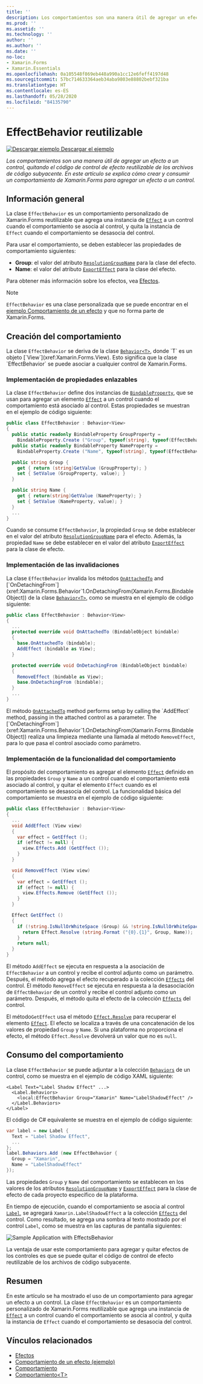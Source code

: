 ```yaml
---
title: ''
description: Los comportamientos son una manera útil de agregar un efecto a un control, quitando el código de control de efecto reutilizable de los archivos de código subyacente. En este artículo se explica cómo crear y consumir un comportamiento de Xamarin.Forms para agregar un efecto a un control.
ms.prod: ''
ms.assetid: ''
ms.technology: ''
author: ''
ms.author: ''
ms.date: ''
no-loc:
- Xamarin.Forms
- Xamarin.Essentials
ms.openlocfilehash: 0a105548f869eb448a990a1cc12e6feff4197d48
ms.sourcegitcommit: 57bc714633364aeb34aba9803e88802bebf321ba
ms.translationtype: HT
ms.contentlocale: es-ES
ms.lasthandoff: 05/28/2020
ms.locfileid: "84135790"
---
```

# <a name="reusable-effectbehavior"></a>EffectBehavior reutilizable

[![Descargar ejemplo](~/media/shared/download.png) Descargar el ejemplo](https://docs.microsoft.com/samples/xamarin/xamarin-forms-samples/behaviors-effectbehavior)

_Los comportamientos son una manera útil de agregar un efecto a un control, quitando el código de control de efecto reutilizable de los archivos de código subyacente. En este artículo se explica cómo crear y consumir un comportamiento de Xamarin.Forms para agregar un efecto a un control._

## <a name="overview"></a>Información general

La clase `EffectBehavior` es un comportamiento personalizado de Xamarin.Forms reutilizable que agrega una instancia de [`Effect`](xref:Xamarin.Forms.Effect) a un control cuando el comportamiento se asocia al control, y quita la instancia de `Effect` cuando el comportamiento se desasocia del control.

Para usar el comportamiento, se deben establecer las propiedades de comportamiento siguientes:

- **Group**: el valor del atributo [`ResolutionGroupName`](xref:Xamarin.Forms.ResolutionGroupNameAttribute) para la clase del efecto.
- **Name**: el valor del atributo [`ExportEffect`](xref:Xamarin.Forms.ExportEffectAttribute) para la clase del efecto.

Para obtener más información sobre los efectos, vea [Efectos](~/xamarin-forms/app-fundamentals/effects/index.md).

> [!NOTE]
> `EffectBehavior` es una clase personalizada que se puede encontrar en el [ejemplo Comportamiento de un efecto](https://docs.microsoft.com/samples/xamarin/xamarin-forms-samples/behaviors-effectbehavior) y que no forma parte de Xamarin.Forms.

## <a name="creating-the-behavior"></a>Creación del comportamiento

La clase `EffectBehavior` se deriva de la clase [`Behavior<T>`](xref:Xamarin.Forms.Behavior`1), donde `T` es un objeto [`View`](xref:Xamarin.Forms.View). Esto significa que la clase `EffectBehavior` se puede asociar a cualquier control de Xamarin.Forms.

### <a name="implementing-bindable-properties"></a>Implementación de propiedades enlazables

La clase `EffectBehavior` define dos instancias de [`BindableProperty`](xref:Xamarin.Forms.BindableProperty), que se usan para agregar un elemento [`Effect`](xref:Xamarin.Forms.Effect) a un control cuando el comportamiento está asociado al control. Estas propiedades se muestran en el ejemplo de código siguiente:

```csharp
public class EffectBehavior : Behavior<View>
{
  public static readonly BindableProperty GroupProperty =
    BindableProperty.Create ("Group", typeof(string), typeof(EffectBehavior), null);
  public static readonly BindableProperty NameProperty =
    BindableProperty.Create ("Name", typeof(string), typeof(EffectBehavior), null);

  public string Group {
    get { return (string)GetValue (GroupProperty); }
    set { SetValue (GroupProperty, value); }
  }

  public string Name {
    get { return(string)GetValue (NameProperty); }
    set { SetValue (NameProperty, value); }
  }
  ...
}
```

Cuando se consume `EffectBehavior`, la propiedad `Group` se debe establecer en el valor del atributo [`ResolutionGroupName`](xref:Xamarin.Forms.ResolutionGroupNameAttribute) para el efecto. Además, la propiedad `Name` se debe establecer en el valor del atributo [`ExportEffect`](xref:Xamarin.Forms.ExportEffectAttribute) para la clase de efecto.

### <a name="implementing-the-overrides"></a>Implementación de las invalidaciones

La clase `EffectBehavior` invalida los métodos [`OnAttachedTo`](xref:Xamarin.Forms.Behavior`1.OnAttachedTo(Xamarin.Forms.BindableObject)) and [`OnDetachingFrom`](xref:Xamarin.Forms.Behavior`1.OnDetachingFrom(Xamarin.Forms.BindableObject)) de la clase [`Behavior<T>`](xref:Xamarin.Forms.Behavior`1), como se muestra en el ejemplo de código siguiente:

```csharp
public class EffectBehavior : Behavior<View>
{
  ...
  protected override void OnAttachedTo (BindableObject bindable)
  {
    base.OnAttachedTo (bindable);
    AddEffect (bindable as View);
  }

  protected override void OnDetachingFrom (BindableObject bindable)
  {
    RemoveEffect (bindable as View);
    base.OnDetachingFrom (bindable);
  }
  ...
}
```

El método [`OnAttachedTo`](xref:Xamarin.Forms.Behavior`1.OnAttachedTo(Xamarin.Forms.BindableObject)) method performs setup by calling the `AddEffect` method, passing in the attached control as a parameter. The [`OnDetachingFrom`](xref:Xamarin.Forms.Behavior`1.OnDetachingFrom(Xamarin.Forms.BindableObject)) realiza una limpieza mediante una llamada al método `RemoveEffect`, para lo que pasa el control asociado como parámetro.

### <a name="implementing-the-behavior-functionality"></a>Implementación de la funcionalidad del comportamiento

El propósito del comportamiento es agregar el elemento [`Effect`](xref:Xamarin.Forms.Effect) definido en las propiedades `Group` y `Name` a un control cuando el comportamiento está asociado al control, y quitar el elemento `Effect` cuando es el comportamiento se desasocia del control. La funcionalidad básica del comportamiento se muestra en el ejemplo de código siguiente:

```csharp
public class EffectBehavior : Behavior<View>
{
  ...
  void AddEffect (View view)
  {
    var effect = GetEffect ();
    if (effect != null) {
      view.Effects.Add (GetEffect ());
    }
  }

  void RemoveEffect (View view)
  {
    var effect = GetEffect ();
    if (effect != null) {
      view.Effects.Remove (GetEffect ());
    }
  }

  Effect GetEffect ()
  {
    if (!string.IsNullOrWhiteSpace (Group) && !string.IsNullOrWhiteSpace (Name)) {
      return Effect.Resolve (string.Format ("{0}.{1}", Group, Name));
    }
    return null;
  }
}
```

El método `AddEffect` se ejecuta en respuesta a la asociación de `EffectBehavior` a un control y recibe el control adjunto como un parámetro. Después, el método agrega el efecto recuperado a la colección [`Effects`](xref:Xamarin.Forms.Element.Effects) del control. El método `RemoveEffect` se ejecuta en respuesta a la desasociación de `EffectBehavior` de un control y recibe el control adjunto como un parámetro. Después, el método quita el efecto de la colección [`Effects`](xref:Xamarin.Forms.Element.Effects) del control.

El método`GetEffect` usa el método [`Effect.Resolve`](xref:Xamarin.Forms.Effect.Resolve(System.String)) para recuperar el elemento [`Effect`](xref:Xamarin.Forms.Effect). El efecto se localiza a través de una concatenación de los valores de propiedad `Group` y `Name`. Si una plataforma no proporciona el efecto, el método `Effect.Resolve` devolverá un valor que no es `null`.

## <a name="consuming-the-behavior"></a>Consumo del comportamiento

La clase `EffectBehavior` se puede adjuntar a la colección [`Behaviors`](xref:Xamarin.Forms.VisualElement.Behaviors) de un control, como se muestra en el ejemplo de código XAML siguiente:

```xaml
<Label Text="Label Shadow Effect" ...>
  <Label.Behaviors>
    <local:EffectBehavior Group="Xamarin" Name="LabelShadowEffect" />
  </Label.Behaviors>
</Label>
```

El código de C# equivalente se muestra en el ejemplo de código siguiente:

```csharp
var label = new Label {
  Text = "Label Shadow Effect",
  ...
};
label.Behaviors.Add (new EffectBehavior {
  Group = "Xamarin",
  Name = "LabelShadowEffect"
});
```

Las propiedades `Group` y `Name` del comportamiento se establecen en los valores de los atributos [`ResolutionGroupName`](xref:Xamarin.Forms.ResolutionGroupNameAttribute) y [`ExportEffect`](xref:Xamarin.Forms.ExportEffectAttribute) para la clase de efecto de cada proyecto específico de la plataforma.

En tiempo de ejecución, cuando el comportamiento se asocia al control [`Label`](xref:Xamarin.Forms.Label), se agregará `Xamarin.LabelShadowEffect` a la colección [`Effects`](xref:Xamarin.Forms.Element.Effects) del control. Como resultado, se agrega una sombra al texto mostrado por el control `Label`, como se muestra en las capturas de pantalla siguientes:

![](effect-behavior-images/screenshots.png "Sample Application with EffectsBehavior")

La ventaja de usar este comportamiento para agregar y quitar efectos de los controles es que se puede quitar el código de control de efecto reutilizable de los archivos de código subyacente.

## <a name="summary"></a>Resumen

En este artículo se ha mostrado el uso de un comportamiento para agregar un efecto a un control. La clase `EffectBehavior` es un comportamiento personalizado de Xamarin.Forms reutilizable que agrega una instancia de [`Effect`](xref:Xamarin.Forms.Effect) a un control cuando el comportamiento se asocia al control, y quita la instancia de `Effect` cuando el comportamiento se desasocia del control.

## <a name="related-links"></a>Vínculos relacionados

- [Efectos](~/xamarin-forms/app-fundamentals/effects/index.md)
- [Comportamiento de un efecto (ejemplo)](https://docs.microsoft.com/samples/xamarin/xamarin-forms-samples/behaviors-effectbehavior)
- [Comportamiento](xref:Xamarin.Forms.Behavior)
- [Comportamiento&lt;T&gt;](xref:Xamarin.Forms.Behavior`1)
